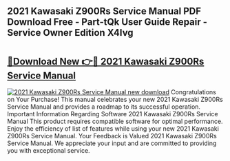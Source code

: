 ## 2021 Kawasaki Z900Rs Service Manual PDF Download Free - Part-tQk User Guide Repair - Service Owner Edition X4Ivg

# <h2><a href="http://cf18736.oget.top/?id=2021+Kawasaki+Z900Rs+Service+Manual">🔗Download New 👉🔴 2021 Kawasaki Z900Rs Service Manual</a></h2>

[![2021 Kawasaki Z900Rs Service Manual new download](https://i.imgur.com/5g1atiW.png)](http://cf18736.oget.top/?id=2021+Kawasaki+Z900Rs+Service+Manual)
Congratulations on Your Purchase! This manual celebrates your new 2021 Kawasaki Z900Rs Service Manual and provides a roadmap to its successful operation. Important Information Regarding Software 2021 Kawasaki Z900Rs Service Manual This product requires compatible software for optimal performance. Enjoy the efficiency of list of features while using your new 2021 Kawasaki Z900Rs Service Manual. Your Feedback is Valued 2021 Kawasaki Z900Rs Service Manual. We appreciate your input and are committed to providing you with exceptional service.
